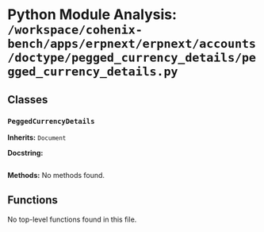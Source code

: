 # Python Module Analysis: `/workspace/cohenix-bench/apps/erpnext/erpnext/accounts/doctype/pegged_currency_details/pegged_currency_details.py`

## Classes

### `PeggedCurrencyDetails`
**Inherits:** `Document`


**Docstring:**
```

```

**Methods:**
No methods found.




## Functions

No top-level functions found in this file.
